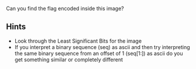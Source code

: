 Can you find the flag encoded inside this image?

## Hints
- Look through the Least Significant Bits for the image
- If you interpret a binary sequence (seq) as ascii and then try interpreting the same binary sequence from an offset of 1 (seq[1:]) as ascii do you get something similar or completely different
